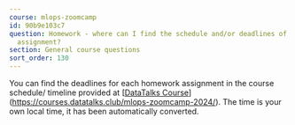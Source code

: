```yaml
---
course: mlops-zoomcamp
id: 90b9e103c7
question: Homework - where can I find the schedule and/or deadlines of each homework
  assignment?
section: General course questions
sort_order: 130
---
```


You can find the deadlines for each homework assignment in the course schedule/ timeline provided at [[DataTalks Course](https://courses.datatalks.club/mlops-zoomcamp-2024/)](https://courses.datatalks.club/mlops-zoomcamp-2024/). The time is your own local time, it has been automatically converted.

